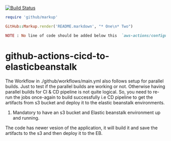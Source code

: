 [![Build Status](https://github.com/JS-DevTools/npm-publish/workflows/CI-CD/badge.svg)](https://github.com/JS-DevTools/npm-publish/actions) <br>


```ruby
require 'github/markup'

GitHub::Markup.render('README.markdown', "* One\n* Two")
```
```ruby 
NOTE : No line of code should be added below this  `aws-actions/configure-aws-credentials@v1` rather than a `with` statement with the credentials. Otherwise, it will return an error. 
``` 


# github-actions-cicd-to-elasticbeanstalk

The Workflow in ./github/workflows/main.yml also follows setup for parallel builds. Just to test if the parallel builds are working or not. Otherwise having parallel builds for CI & CD pipeline is not quite logical.
So, you need to re-run the jobs once-again to build successfully i.e CD pipeline to get the artifacts from s3 bucket and deploy it to the elastic beanstalk environments.


1. Mandatory to have an s3 bucket and Elastic beanstalk environment up and running.

The code has newer vesion of the application, it will build it and save the artifacts to the s3 and then deploy it to the EB.
